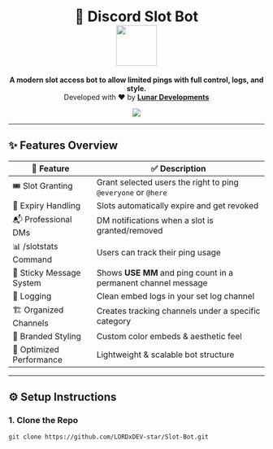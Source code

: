 <h1 align="center">
  🎰 Discord Slot Bot
  <br>
  <img src="https://i.imgur.com/Rd6Us0r.png" width="80">
</h1>

<p align="center">
  <b>A modern slot access bot to allow limited pings with full control, logs, and style.</b><br>
  Developed with ❤️ by <a href="https://discord.gg/lunardevs"><strong>Lunar Developments</strong></a>
</p>

<p align="center">
  <a href="https://discord.gg/lunardevs">
    <img src="https://img.shields.io/discord/1349329094512214046?color=7289DA&label=Support&logo=discord&logoColor=white&style=for-the-badge" />
  </a>
</p>

---

## ✨ Features Overview

| 🔹 Feature                | ✅ Description |
|--------------------------|----------------|
| 🎟️ Slot Granting         | Grant selected users the right to ping `@everyone` or `@here` |
| 📅 Expiry Handling       | Slots automatically expire and get revoked |
| 📬 Professional DMs      | DM notifications when a slot is granted/removed |
| 📊 /slotstats Command    | Users can track their ping usage |
| 📌 Sticky Message System | Shows **USE MM** and ping count in a permanent channel message |
| 🧾 Logging               | Clean embed logs in your set log channel |
| 🏗️ Organized Channels    | Creates tracking channels under a specific category |
| 🌈 Branded Styling       | Custom color embeds & aesthetic feel |
| 🧠 Optimized Performance | Lightweight & scalable bot structure |

---

## ⚙️ Setup Instructions

### 1. Clone the Repo

```bash
git clone https://github.com/LORDxDEV-star/Slot-Bot.git
